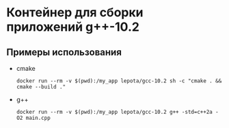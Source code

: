 # Контейнер для сборки приложений g++-10.2

## Примеры использования

- cmake

  ```shell
  docker run --rm -v $(pwd):/my_app lepota/gcc-10.2 sh -c "cmake . && cmake --build ."
  ```

- g++

  ```shell
  docker run --rm -v $(pwd):/my_app lepota/gcc-10.2 g++ -std=c++2a -O2 main.cpp
  ```
